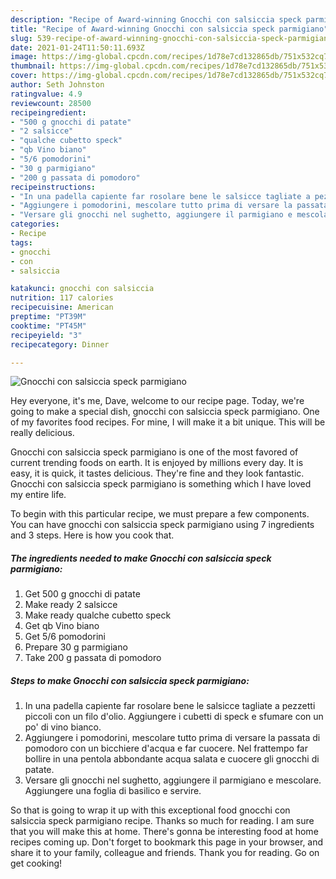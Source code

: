 ```yaml
---
description: "Recipe of Award-winning Gnocchi con salsiccia speck parmigiano"
title: "Recipe of Award-winning Gnocchi con salsiccia speck parmigiano"
slug: 539-recipe-of-award-winning-gnocchi-con-salsiccia-speck-parmigiano
date: 2021-01-24T11:50:11.693Z
image: https://img-global.cpcdn.com/recipes/1d78e7cd132865db/751x532cq70/gnocchi-con-salsiccia-speck-parmigiano-recipe-main-photo.jpg
thumbnail: https://img-global.cpcdn.com/recipes/1d78e7cd132865db/751x532cq70/gnocchi-con-salsiccia-speck-parmigiano-recipe-main-photo.jpg
cover: https://img-global.cpcdn.com/recipes/1d78e7cd132865db/751x532cq70/gnocchi-con-salsiccia-speck-parmigiano-recipe-main-photo.jpg
author: Seth Johnston
ratingvalue: 4.9
reviewcount: 28500
recipeingredient:
- "500 g gnocchi di patate"
- "2 salsicce"
- "qualche cubetto speck"
- "qb Vino biano"
- "5/6 pomodorini"
- "30 g parmigiano"
- "200 g passata di pomodoro"
recipeinstructions:
- "In una padella capiente far rosolare bene le salsicce tagliate a pezzetti piccoli con un filo d&#39;olio. Aggiungere i cubetti di speck e sfumare con un po&#39; di vino bianco."
- "Aggiungere i pomodorini, mescolare tutto prima di versare la passata di pomodoro con un bicchiere d&#39;acqua e far cuocere. Nel frattempo far bollire in una pentola abbondante acqua salata e cuocere gli gnocchi di patate."
- "Versare gli gnocchi nel sughetto, aggiungere il parmigiano e mescolare. Aggiungere una foglia di basilico e servire."
categories:
- Recipe
tags:
- gnocchi
- con
- salsiccia

katakunci: gnocchi con salsiccia 
nutrition: 117 calories
recipecuisine: American
preptime: "PT39M"
cooktime: "PT45M"
recipeyield: "3"
recipecategory: Dinner

---
```



![Gnocchi con salsiccia speck parmigiano](https://img-global.cpcdn.com/recipes/1d78e7cd132865db/751x532cq70/gnocchi-con-salsiccia-speck-parmigiano-recipe-main-photo.jpg)

Hey everyone, it's me, Dave, welcome to our recipe page. Today, we're going to make a special dish, gnocchi con salsiccia speck parmigiano. One of my favorites food recipes. For mine, I will make it a bit unique. This will be really delicious.



Gnocchi con salsiccia speck parmigiano is one of the most favored of current trending foods on earth. It is enjoyed by millions every day. It is easy, it is quick, it tastes delicious. They're fine and they look fantastic. Gnocchi con salsiccia speck parmigiano is something which I have loved my entire life.


To begin with this particular recipe, we must prepare a few components. You can have gnocchi con salsiccia speck parmigiano using 7 ingredients and 3 steps. Here is how you cook that.

<!--inarticleads1-->

##### The ingredients needed to make Gnocchi con salsiccia speck parmigiano:

1. Get 500 g gnocchi di patate
1. Make ready 2 salsicce
1. Make ready qualche cubetto speck
1. Get qb Vino biano
1. Get 5/6 pomodorini
1. Prepare 30 g parmigiano
1. Take 200 g passata di pomodoro




<!--inarticleads2-->

##### Steps to make Gnocchi con salsiccia speck parmigiano:

1. In una padella capiente far rosolare bene le salsicce tagliate a pezzetti piccoli con un filo d&#39;olio. Aggiungere i cubetti di speck e sfumare con un po&#39; di vino bianco.
1. Aggiungere i pomodorini, mescolare tutto prima di versare la passata di pomodoro con un bicchiere d&#39;acqua e far cuocere. Nel frattempo far bollire in una pentola abbondante acqua salata e cuocere gli gnocchi di patate.
1. Versare gli gnocchi nel sughetto, aggiungere il parmigiano e mescolare. Aggiungere una foglia di basilico e servire.




So that is going to wrap it up with this exceptional food gnocchi con salsiccia speck parmigiano recipe. Thanks so much for reading. I am sure that you will make this at home. There's gonna be interesting food at home recipes coming up. Don't forget to bookmark this page in your browser, and share it to your family, colleague and friends. Thank you for reading. Go on get cooking!
